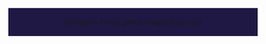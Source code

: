 <header style="width: 100%; padding: 20px 0; background-color: #1F1844; text-align: center;">
    ![Kingdom Care](.github/images/logo.svg)
</header>
